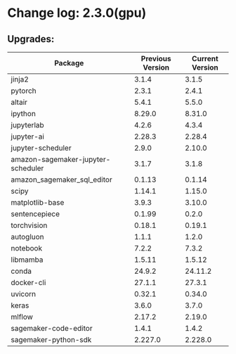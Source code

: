# Change log: 2.3.0(gpu)

## Upgrades: 

Package | Previous Version | Current Version
---|---|---
jinja2|3.1.4|3.1.5
pytorch|2.3.1|2.4.1
altair|5.4.1|5.5.0
ipython|8.29.0|8.31.0
jupyterlab|4.2.6|4.3.4
jupyter-ai|2.28.3|2.28.4
jupyter-scheduler|2.9.0|2.10.0
amazon-sagemaker-jupyter-scheduler|3.1.7|3.1.8
amazon_sagemaker_sql_editor|0.1.13|0.1.14
scipy|1.14.1|1.15.0
matplotlib-base|3.9.3|3.10.0
sentencepiece|0.1.99|0.2.0
torchvision|0.18.1|0.19.1
autogluon|1.1.1|1.2.0
notebook|7.2.2|7.3.2
libmamba|1.5.11|1.5.12
conda|24.9.2|24.11.2
docker-cli|27.1.1|27.3.1
uvicorn|0.32.1|0.34.0
keras|3.6.0|3.7.0
mlflow|2.17.2|2.19.0
sagemaker-code-editor|1.4.1|1.4.2
sagemaker-python-sdk|2.227.0|2.228.0
